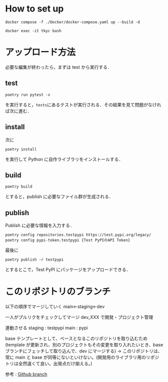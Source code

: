 # How to set up

```
docker compose -f ./Docker/docker-compose.yaml up --build -d
```

```
docker exec -it tkyc bash
```

# アップロード方法

必要な編集が終わったら，まずは test から実行する．

## test

```git add .
poetry run pytest -v
```

を実行すると，`tests`にあるテストが実行される．その結果を見て問題がなければ次に進む．

## install

次に

```
poetry install
```

を実行して Python に自作ライブラリをインストールする．

## build

```
poetry build
```

とすると，publish に必要なファイル群が生成される．

## publish

Publish に必要な情報を入力する．

```
poetry config repositories.testpypi https://test.pypi.org/legacy/
poetry config pypi-token.testpypi {Test PyPIのAPI Token}
```

最後に

```
poetry publish -r testpypi
```

とするとこで，Test PyPI にパッケージをアップロードできる．

# このリポジトリのブランチ

以下の順序でマージしていく
main←staging←dev

一人がプルリクをチェックしてマージ
dev_XXX で開発・プロジェクト管理

連動させる
staging : testpypi
main : pypi

base
テンプレートとして、ベースとなるこのリポジトリを取り込むため
(template が更新され、別のプロジェクトもその変更を取り入れたいとき、base ブランチにフェッチして取り込んで、dev にマージする)
→ このリポジトリは、常に main と base が同等にないといけない。(開発用のライブラリ用のリポジトリは全然違くて良い。出発点だけ揃える。)

参考 : [Github branch](https://scrapbox.io/openaging/Github_branch)
